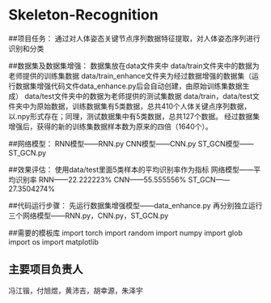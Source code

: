 # Skeleton-Recognition
##项目任务：
通过对人体姿态关键节点序列数据特征提取，对人体姿态序列进行识别和分类

##数据集及数据集增强：
数据集放在data文件夹中
data/train文件夹中的数据为老师提供的训练集数据
data/train_enhance文件夹为经过数据增强的数据集（运行数据集增强代码文件data_enhance.py后会自动创建，由原始训练集数据生成）
data/test文件夹中的数据为老师提供的测试集数据
data/train，data/test文件夹中为原始数据，训练数据集有5类数据，总共410个人体关键点序列数据，以.npy形式存在；同理，测试数据集中有5类数据，总共127个数据。
经过数据集增强后，获得的新的训练集数据样本数为原来的四倍（1640个）。

##网络模型：
RNN模型——RNN.py
CNN模型——CNN.py
ST_GCN模型——ST_GCN.py

##效果评估：
使用data/test里面5类样本的平均识别率作为指标
网络模型——平均识别率
RNN——22.222223%
CNN——55.555556%
ST_GCN——27.3504274%

##代码运行步骤：
先运行数据集增强模型——data_enhance.py
再分别独立运行三个网络模型——RNN.py，CNN.py，ST_GCN.py


##需要的模板库
 import torch
 import random
 import numpy
 import glob
 import os
 import matplotlib

## 主要项目负责人  
冯江锴，付旭煜，黄沛吉，胡幸源，朱泽宇
